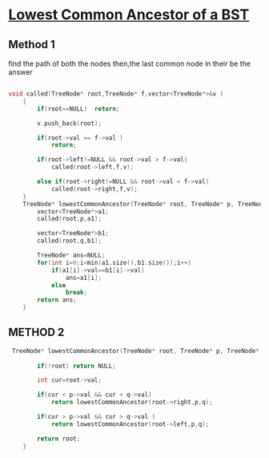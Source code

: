 <h1><a href="https://leetcode.com/problems/lowest-common-ancestor-of-a-binary-search-tree/description/">Lowest Common Ancestor of a BST</a></h1>

## Method 1
find the path of both the nodes then,the last common node in their be the answer

```cpp

void called(TreeNode* root,TreeNode* f,vector<TreeNode*>&v )
    {
        if(root==NULL)  return;

        v.push_back(root);

        if(root->val == f->val )
            return;

        if(root->left!=NULL && root->val > f->val)
            called(root->left,f,v);

        else if(root->right!=NULL && root->val < f->val)
            called(root->right,f,v);
    }
    TreeNode* lowestCommonAncestor(TreeNode* root, TreeNode* p, TreeNode* q) {
        vector<TreeNode*>a1;
        called(root,p,a1);

        vector<TreeNode*>b1;
        called(root,q,b1);

        TreeNode* ans=NULL;
        for(int i=0;i<min(a1.size(),b1.size());i++)
            if(a1[i]->val==b1[i]->val)
                ans=a1[i];
            else
                break;
        return ans;
    }
```

## METHOD 2

```cpp
 TreeNode* lowestCommonAncestor(TreeNode* root, TreeNode* p, TreeNode* q) {
        
        if(!root) return NULL;

        int cur=root->val;

        if(cur < p->val && cur < q->val)
            return lowestCommonAncestor(root->right,p,q);

        if(cur > p->val && cur > q->val )
            return lowestCommonAncestor(root->left,p,q);

        return root;
    }
```